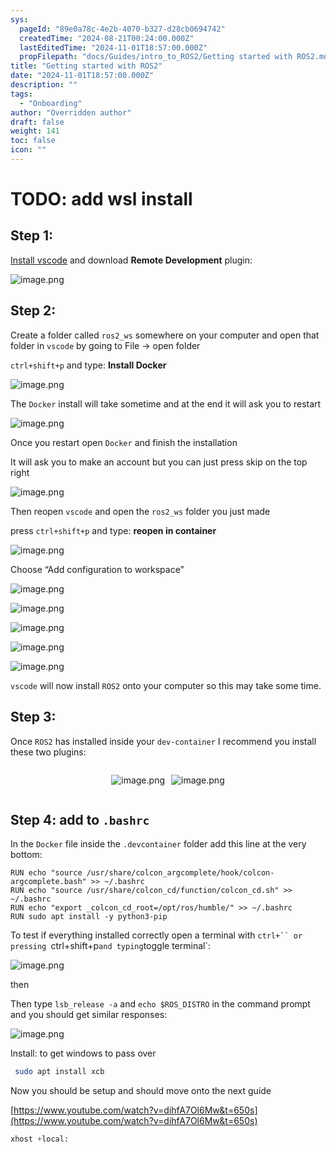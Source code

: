 ```yaml
---
sys:
  pageId: "89e0a78c-4e2b-4070-b327-d28cb0694742"
  createdTime: "2024-08-21T00:24:00.000Z"
  lastEditedTime: "2024-11-01T18:57:00.000Z"
  propFilepath: "docs/Guides/intro_to_ROS2/Getting started with ROS2.md"
title: "Getting started with ROS2"
date: "2024-11-01T18:57:00.000Z"
description: ""
tags:
  - "Onboarding"
author: "Overridden author"
draft: false
weight: 141
toc: false
icon: ""
---
```


# TODO: add wsl install

## Step 1:

[Install vscode](https://code.visualstudio.com/download) and download **Remote Development** plugin:

![image.png](https://prod-files-secure.s3.us-west-2.amazonaws.com/d518164a-d88e-44d1-a4ee-3adb3bd8bce0/efb52993-1881-4a40-b95e-6f020334f022/image.png?X-Amz-Algorithm=AWS4-HMAC-SHA256&X-Amz-Content-Sha256=UNSIGNED-PAYLOAD&X-Amz-Credential=ASIAZI2LB466Q3YC7VP3%2F20250303%2Fus-west-2%2Fs3%2Faws4_request&X-Amz-Date=20250303T110115Z&X-Amz-Expires=3600&X-Amz-Security-Token=IQoJb3JpZ2luX2VjEJr%2F%2F%2F%2F%2F%2F%2F%2F%2F%2FwEaCXVzLXdlc3QtMiJHMEUCIDAEzXYR4EIzLYxtlsPqJaJ9Xj9SuZqwCcPTsyWhR0dQAiEAxiKAdrYujodhf1DNShVxnINxtT0ST%2BhAsd6v%2BePfNl8qiAQI0%2F%2F%2F%2F%2F%2F%2F%2F%2F%2F%2FARAAGgw2Mzc0MjMxODM4MDUiDFBhlakm6M93R9PydyrcAz%2BUfXcSBCWSDfaQQNMmzPq0ghz3ZP%2BJspk0jhnQGpEyfdXONr%2BYrQ3NBKkQ1e1U6bfsoE70KheJu5MUFn2Nqm09CxxRj%2FVHF43t1qb19oIber%2FkKCwK3yUeaGIjRyLbzC7qZa%2F72zhKbx2jnTwUN3WEDMh9mHR9IBcRkDG0AiTsDWoP3K1osTxaO841d0PgrwDzbYX38SZUjmOUDGjNHNbptHO7lE7X%2FsaqPylZuj7BCQtDFyF5Xqgl0687TCOiFjaDHGQKmR%2BsOjJqppSMoPg%2B0pUA1HEfAcT07kZwrjydFhMlVst9KTYFeuFQ4EOLerVw5jKCLBdvptzH9SH7WhucT9pq%2FJFVpOeGGpTFRXze54csq%2BlVAybjvYuc9pLYx%2FQDVyTmUvsf0LhbJgO4HLAlxR9GmJ0eVNXGFOKaQRz316x5Q1PvBAasonSIkAkvR0SUdmHBToZbE6haNiWp1YHvrYq20U8171TvURgvg4sBQqcXzxfY%2BKImwtCYTJoI1fgBOYUAC87pMtKonviXWbZ%2FUgkChnVUk%2FhZp2DPuLo5aJ6GonAmuVVcTJmlmHlgDVA2OHIpt0NUqSoqRZmraUyFWNTshmd7uQpavbROFAm2ZtxNrxPcdYMVSYYcMLH9lb4GOqUB2H6fUeeApG84cR8A0UkbReE6wWpWwHZl6lOg79yge0euihjFc9edrKNtEUmLEUsG6Ix9HGzubypcylngeuoLZAo4vnAQb32r%2Bv1hy%2BfH6nHq8EywoB1fAlv4zB%2BiwDL3nPEnvGBi8s0C66MQFZ87MMfCkP%2FvQBLMRkb9e%2BnYHdKVvm7YACoaHfmAZVJ0Z9W612nIIGtcfNISYmhirnXIfGRcLRi%2F&X-Amz-Signature=c9cceaa718e645dd3c1a132ec17b43f64a7862de8f4b2c5608e11fd4b383f270&X-Amz-SignedHeaders=host&x-id=GetObject)

## Step 2:

Create a folder called `ros2_ws` somewhere on your computer and open that folder in `vscode` by going to File → open folder 

`ctrl+shift+p` and type: **Install Docker**

![image.png](https://prod-files-secure.s3.us-west-2.amazonaws.com/d518164a-d88e-44d1-a4ee-3adb3bd8bce0/2269dc0e-1cd5-47ff-bceb-c04ad9b2eab0/image.png?X-Amz-Algorithm=AWS4-HMAC-SHA256&X-Amz-Content-Sha256=UNSIGNED-PAYLOAD&X-Amz-Credential=ASIAZI2LB466Q3YC7VP3%2F20250303%2Fus-west-2%2Fs3%2Faws4_request&X-Amz-Date=20250303T110115Z&X-Amz-Expires=3600&X-Amz-Security-Token=IQoJb3JpZ2luX2VjEJr%2F%2F%2F%2F%2F%2F%2F%2F%2F%2FwEaCXVzLXdlc3QtMiJHMEUCIDAEzXYR4EIzLYxtlsPqJaJ9Xj9SuZqwCcPTsyWhR0dQAiEAxiKAdrYujodhf1DNShVxnINxtT0ST%2BhAsd6v%2BePfNl8qiAQI0%2F%2F%2F%2F%2F%2F%2F%2F%2F%2F%2FARAAGgw2Mzc0MjMxODM4MDUiDFBhlakm6M93R9PydyrcAz%2BUfXcSBCWSDfaQQNMmzPq0ghz3ZP%2BJspk0jhnQGpEyfdXONr%2BYrQ3NBKkQ1e1U6bfsoE70KheJu5MUFn2Nqm09CxxRj%2FVHF43t1qb19oIber%2FkKCwK3yUeaGIjRyLbzC7qZa%2F72zhKbx2jnTwUN3WEDMh9mHR9IBcRkDG0AiTsDWoP3K1osTxaO841d0PgrwDzbYX38SZUjmOUDGjNHNbptHO7lE7X%2FsaqPylZuj7BCQtDFyF5Xqgl0687TCOiFjaDHGQKmR%2BsOjJqppSMoPg%2B0pUA1HEfAcT07kZwrjydFhMlVst9KTYFeuFQ4EOLerVw5jKCLBdvptzH9SH7WhucT9pq%2FJFVpOeGGpTFRXze54csq%2BlVAybjvYuc9pLYx%2FQDVyTmUvsf0LhbJgO4HLAlxR9GmJ0eVNXGFOKaQRz316x5Q1PvBAasonSIkAkvR0SUdmHBToZbE6haNiWp1YHvrYq20U8171TvURgvg4sBQqcXzxfY%2BKImwtCYTJoI1fgBOYUAC87pMtKonviXWbZ%2FUgkChnVUk%2FhZp2DPuLo5aJ6GonAmuVVcTJmlmHlgDVA2OHIpt0NUqSoqRZmraUyFWNTshmd7uQpavbROFAm2ZtxNrxPcdYMVSYYcMLH9lb4GOqUB2H6fUeeApG84cR8A0UkbReE6wWpWwHZl6lOg79yge0euihjFc9edrKNtEUmLEUsG6Ix9HGzubypcylngeuoLZAo4vnAQb32r%2Bv1hy%2BfH6nHq8EywoB1fAlv4zB%2BiwDL3nPEnvGBi8s0C66MQFZ87MMfCkP%2FvQBLMRkb9e%2BnYHdKVvm7YACoaHfmAZVJ0Z9W612nIIGtcfNISYmhirnXIfGRcLRi%2F&X-Amz-Signature=a240b092e68a64d291d7dcabcff82a3d3fe0fe4b528b4026a1e60f7e7c0bee6e&X-Amz-SignedHeaders=host&x-id=GetObject)

The `Docker` install will take sometime and at the end it will ask you to restart

![image.png](https://prod-files-secure.s3.us-west-2.amazonaws.com/d518164a-d88e-44d1-a4ee-3adb3bd8bce0/ed233f78-be33-4b1f-b89c-9c346c0e961e/image.png?X-Amz-Algorithm=AWS4-HMAC-SHA256&X-Amz-Content-Sha256=UNSIGNED-PAYLOAD&X-Amz-Credential=ASIAZI2LB466Q3YC7VP3%2F20250303%2Fus-west-2%2Fs3%2Faws4_request&X-Amz-Date=20250303T110115Z&X-Amz-Expires=3600&X-Amz-Security-Token=IQoJb3JpZ2luX2VjEJr%2F%2F%2F%2F%2F%2F%2F%2F%2F%2FwEaCXVzLXdlc3QtMiJHMEUCIDAEzXYR4EIzLYxtlsPqJaJ9Xj9SuZqwCcPTsyWhR0dQAiEAxiKAdrYujodhf1DNShVxnINxtT0ST%2BhAsd6v%2BePfNl8qiAQI0%2F%2F%2F%2F%2F%2F%2F%2F%2F%2F%2FARAAGgw2Mzc0MjMxODM4MDUiDFBhlakm6M93R9PydyrcAz%2BUfXcSBCWSDfaQQNMmzPq0ghz3ZP%2BJspk0jhnQGpEyfdXONr%2BYrQ3NBKkQ1e1U6bfsoE70KheJu5MUFn2Nqm09CxxRj%2FVHF43t1qb19oIber%2FkKCwK3yUeaGIjRyLbzC7qZa%2F72zhKbx2jnTwUN3WEDMh9mHR9IBcRkDG0AiTsDWoP3K1osTxaO841d0PgrwDzbYX38SZUjmOUDGjNHNbptHO7lE7X%2FsaqPylZuj7BCQtDFyF5Xqgl0687TCOiFjaDHGQKmR%2BsOjJqppSMoPg%2B0pUA1HEfAcT07kZwrjydFhMlVst9KTYFeuFQ4EOLerVw5jKCLBdvptzH9SH7WhucT9pq%2FJFVpOeGGpTFRXze54csq%2BlVAybjvYuc9pLYx%2FQDVyTmUvsf0LhbJgO4HLAlxR9GmJ0eVNXGFOKaQRz316x5Q1PvBAasonSIkAkvR0SUdmHBToZbE6haNiWp1YHvrYq20U8171TvURgvg4sBQqcXzxfY%2BKImwtCYTJoI1fgBOYUAC87pMtKonviXWbZ%2FUgkChnVUk%2FhZp2DPuLo5aJ6GonAmuVVcTJmlmHlgDVA2OHIpt0NUqSoqRZmraUyFWNTshmd7uQpavbROFAm2ZtxNrxPcdYMVSYYcMLH9lb4GOqUB2H6fUeeApG84cR8A0UkbReE6wWpWwHZl6lOg79yge0euihjFc9edrKNtEUmLEUsG6Ix9HGzubypcylngeuoLZAo4vnAQb32r%2Bv1hy%2BfH6nHq8EywoB1fAlv4zB%2BiwDL3nPEnvGBi8s0C66MQFZ87MMfCkP%2FvQBLMRkb9e%2BnYHdKVvm7YACoaHfmAZVJ0Z9W612nIIGtcfNISYmhirnXIfGRcLRi%2F&X-Amz-Signature=5f34e514242fb146dedb18c27eef986709e309bad35839887f7a4704c4f4909a&X-Amz-SignedHeaders=host&x-id=GetObject)

Once you restart open `Docker` and finish the installation

It will ask you to make an account but you can just press skip on the top right

![image.png](https://prod-files-secure.s3.us-west-2.amazonaws.com/d518164a-d88e-44d1-a4ee-3adb3bd8bce0/21010ad9-1659-4fd9-9f59-9932a09b2a3d/image.png?X-Amz-Algorithm=AWS4-HMAC-SHA256&X-Amz-Content-Sha256=UNSIGNED-PAYLOAD&X-Amz-Credential=ASIAZI2LB466Q3YC7VP3%2F20250303%2Fus-west-2%2Fs3%2Faws4_request&X-Amz-Date=20250303T110115Z&X-Amz-Expires=3600&X-Amz-Security-Token=IQoJb3JpZ2luX2VjEJr%2F%2F%2F%2F%2F%2F%2F%2F%2F%2FwEaCXVzLXdlc3QtMiJHMEUCIDAEzXYR4EIzLYxtlsPqJaJ9Xj9SuZqwCcPTsyWhR0dQAiEAxiKAdrYujodhf1DNShVxnINxtT0ST%2BhAsd6v%2BePfNl8qiAQI0%2F%2F%2F%2F%2F%2F%2F%2F%2F%2F%2FARAAGgw2Mzc0MjMxODM4MDUiDFBhlakm6M93R9PydyrcAz%2BUfXcSBCWSDfaQQNMmzPq0ghz3ZP%2BJspk0jhnQGpEyfdXONr%2BYrQ3NBKkQ1e1U6bfsoE70KheJu5MUFn2Nqm09CxxRj%2FVHF43t1qb19oIber%2FkKCwK3yUeaGIjRyLbzC7qZa%2F72zhKbx2jnTwUN3WEDMh9mHR9IBcRkDG0AiTsDWoP3K1osTxaO841d0PgrwDzbYX38SZUjmOUDGjNHNbptHO7lE7X%2FsaqPylZuj7BCQtDFyF5Xqgl0687TCOiFjaDHGQKmR%2BsOjJqppSMoPg%2B0pUA1HEfAcT07kZwrjydFhMlVst9KTYFeuFQ4EOLerVw5jKCLBdvptzH9SH7WhucT9pq%2FJFVpOeGGpTFRXze54csq%2BlVAybjvYuc9pLYx%2FQDVyTmUvsf0LhbJgO4HLAlxR9GmJ0eVNXGFOKaQRz316x5Q1PvBAasonSIkAkvR0SUdmHBToZbE6haNiWp1YHvrYq20U8171TvURgvg4sBQqcXzxfY%2BKImwtCYTJoI1fgBOYUAC87pMtKonviXWbZ%2FUgkChnVUk%2FhZp2DPuLo5aJ6GonAmuVVcTJmlmHlgDVA2OHIpt0NUqSoqRZmraUyFWNTshmd7uQpavbROFAm2ZtxNrxPcdYMVSYYcMLH9lb4GOqUB2H6fUeeApG84cR8A0UkbReE6wWpWwHZl6lOg79yge0euihjFc9edrKNtEUmLEUsG6Ix9HGzubypcylngeuoLZAo4vnAQb32r%2Bv1hy%2BfH6nHq8EywoB1fAlv4zB%2BiwDL3nPEnvGBi8s0C66MQFZ87MMfCkP%2FvQBLMRkb9e%2BnYHdKVvm7YACoaHfmAZVJ0Z9W612nIIGtcfNISYmhirnXIfGRcLRi%2F&X-Amz-Signature=864ea298df7deebe27f71e4926d48cb667105d6a68d15fb3949046b6ea5d9c68&X-Amz-SignedHeaders=host&x-id=GetObject)

Then reopen `vscode` and open the `ros2_ws` folder you just made

press `ctrl+shift+p` and type: **reopen in container**

![image.png](https://prod-files-secure.s3.us-west-2.amazonaws.com/d518164a-d88e-44d1-a4ee-3adb3bd8bce0/4e93b8c2-41ad-488c-8095-c74205196118/image.png?X-Amz-Algorithm=AWS4-HMAC-SHA256&X-Amz-Content-Sha256=UNSIGNED-PAYLOAD&X-Amz-Credential=ASIAZI2LB466Q3YC7VP3%2F20250303%2Fus-west-2%2Fs3%2Faws4_request&X-Amz-Date=20250303T110115Z&X-Amz-Expires=3600&X-Amz-Security-Token=IQoJb3JpZ2luX2VjEJr%2F%2F%2F%2F%2F%2F%2F%2F%2F%2FwEaCXVzLXdlc3QtMiJHMEUCIDAEzXYR4EIzLYxtlsPqJaJ9Xj9SuZqwCcPTsyWhR0dQAiEAxiKAdrYujodhf1DNShVxnINxtT0ST%2BhAsd6v%2BePfNl8qiAQI0%2F%2F%2F%2F%2F%2F%2F%2F%2F%2F%2FARAAGgw2Mzc0MjMxODM4MDUiDFBhlakm6M93R9PydyrcAz%2BUfXcSBCWSDfaQQNMmzPq0ghz3ZP%2BJspk0jhnQGpEyfdXONr%2BYrQ3NBKkQ1e1U6bfsoE70KheJu5MUFn2Nqm09CxxRj%2FVHF43t1qb19oIber%2FkKCwK3yUeaGIjRyLbzC7qZa%2F72zhKbx2jnTwUN3WEDMh9mHR9IBcRkDG0AiTsDWoP3K1osTxaO841d0PgrwDzbYX38SZUjmOUDGjNHNbptHO7lE7X%2FsaqPylZuj7BCQtDFyF5Xqgl0687TCOiFjaDHGQKmR%2BsOjJqppSMoPg%2B0pUA1HEfAcT07kZwrjydFhMlVst9KTYFeuFQ4EOLerVw5jKCLBdvptzH9SH7WhucT9pq%2FJFVpOeGGpTFRXze54csq%2BlVAybjvYuc9pLYx%2FQDVyTmUvsf0LhbJgO4HLAlxR9GmJ0eVNXGFOKaQRz316x5Q1PvBAasonSIkAkvR0SUdmHBToZbE6haNiWp1YHvrYq20U8171TvURgvg4sBQqcXzxfY%2BKImwtCYTJoI1fgBOYUAC87pMtKonviXWbZ%2FUgkChnVUk%2FhZp2DPuLo5aJ6GonAmuVVcTJmlmHlgDVA2OHIpt0NUqSoqRZmraUyFWNTshmd7uQpavbROFAm2ZtxNrxPcdYMVSYYcMLH9lb4GOqUB2H6fUeeApG84cR8A0UkbReE6wWpWwHZl6lOg79yge0euihjFc9edrKNtEUmLEUsG6Ix9HGzubypcylngeuoLZAo4vnAQb32r%2Bv1hy%2BfH6nHq8EywoB1fAlv4zB%2BiwDL3nPEnvGBi8s0C66MQFZ87MMfCkP%2FvQBLMRkb9e%2BnYHdKVvm7YACoaHfmAZVJ0Z9W612nIIGtcfNISYmhirnXIfGRcLRi%2F&X-Amz-Signature=bdf734d7f6172e3dd8e21628e35f0dc341e3fc886642fe73bc6c7010b731b0b0&X-Amz-SignedHeaders=host&x-id=GetObject)

Choose “Add configuration to workspace”

![image.png](https://prod-files-secure.s3.us-west-2.amazonaws.com/d518164a-d88e-44d1-a4ee-3adb3bd8bce0/9560b282-5060-4989-ba37-97e7b2c22476/image.png?X-Amz-Algorithm=AWS4-HMAC-SHA256&X-Amz-Content-Sha256=UNSIGNED-PAYLOAD&X-Amz-Credential=ASIAZI2LB466Q3YC7VP3%2F20250303%2Fus-west-2%2Fs3%2Faws4_request&X-Amz-Date=20250303T110115Z&X-Amz-Expires=3600&X-Amz-Security-Token=IQoJb3JpZ2luX2VjEJr%2F%2F%2F%2F%2F%2F%2F%2F%2F%2FwEaCXVzLXdlc3QtMiJHMEUCIDAEzXYR4EIzLYxtlsPqJaJ9Xj9SuZqwCcPTsyWhR0dQAiEAxiKAdrYujodhf1DNShVxnINxtT0ST%2BhAsd6v%2BePfNl8qiAQI0%2F%2F%2F%2F%2F%2F%2F%2F%2F%2F%2FARAAGgw2Mzc0MjMxODM4MDUiDFBhlakm6M93R9PydyrcAz%2BUfXcSBCWSDfaQQNMmzPq0ghz3ZP%2BJspk0jhnQGpEyfdXONr%2BYrQ3NBKkQ1e1U6bfsoE70KheJu5MUFn2Nqm09CxxRj%2FVHF43t1qb19oIber%2FkKCwK3yUeaGIjRyLbzC7qZa%2F72zhKbx2jnTwUN3WEDMh9mHR9IBcRkDG0AiTsDWoP3K1osTxaO841d0PgrwDzbYX38SZUjmOUDGjNHNbptHO7lE7X%2FsaqPylZuj7BCQtDFyF5Xqgl0687TCOiFjaDHGQKmR%2BsOjJqppSMoPg%2B0pUA1HEfAcT07kZwrjydFhMlVst9KTYFeuFQ4EOLerVw5jKCLBdvptzH9SH7WhucT9pq%2FJFVpOeGGpTFRXze54csq%2BlVAybjvYuc9pLYx%2FQDVyTmUvsf0LhbJgO4HLAlxR9GmJ0eVNXGFOKaQRz316x5Q1PvBAasonSIkAkvR0SUdmHBToZbE6haNiWp1YHvrYq20U8171TvURgvg4sBQqcXzxfY%2BKImwtCYTJoI1fgBOYUAC87pMtKonviXWbZ%2FUgkChnVUk%2FhZp2DPuLo5aJ6GonAmuVVcTJmlmHlgDVA2OHIpt0NUqSoqRZmraUyFWNTshmd7uQpavbROFAm2ZtxNrxPcdYMVSYYcMLH9lb4GOqUB2H6fUeeApG84cR8A0UkbReE6wWpWwHZl6lOg79yge0euihjFc9edrKNtEUmLEUsG6Ix9HGzubypcylngeuoLZAo4vnAQb32r%2Bv1hy%2BfH6nHq8EywoB1fAlv4zB%2BiwDL3nPEnvGBi8s0C66MQFZ87MMfCkP%2FvQBLMRkb9e%2BnYHdKVvm7YACoaHfmAZVJ0Z9W612nIIGtcfNISYmhirnXIfGRcLRi%2F&X-Amz-Signature=566c0587c15840274fc13257be2eea04800ef1bf835809d4bae64e43678d8d5f&X-Amz-SignedHeaders=host&x-id=GetObject)

![image.png](https://prod-files-secure.s3.us-west-2.amazonaws.com/d518164a-d88e-44d1-a4ee-3adb3bd8bce0/2ee63f81-886b-48e8-a553-dc6e5eac99e4/image.png?X-Amz-Algorithm=AWS4-HMAC-SHA256&X-Amz-Content-Sha256=UNSIGNED-PAYLOAD&X-Amz-Credential=ASIAZI2LB466Q3YC7VP3%2F20250303%2Fus-west-2%2Fs3%2Faws4_request&X-Amz-Date=20250303T110115Z&X-Amz-Expires=3600&X-Amz-Security-Token=IQoJb3JpZ2luX2VjEJr%2F%2F%2F%2F%2F%2F%2F%2F%2F%2FwEaCXVzLXdlc3QtMiJHMEUCIDAEzXYR4EIzLYxtlsPqJaJ9Xj9SuZqwCcPTsyWhR0dQAiEAxiKAdrYujodhf1DNShVxnINxtT0ST%2BhAsd6v%2BePfNl8qiAQI0%2F%2F%2F%2F%2F%2F%2F%2F%2F%2F%2FARAAGgw2Mzc0MjMxODM4MDUiDFBhlakm6M93R9PydyrcAz%2BUfXcSBCWSDfaQQNMmzPq0ghz3ZP%2BJspk0jhnQGpEyfdXONr%2BYrQ3NBKkQ1e1U6bfsoE70KheJu5MUFn2Nqm09CxxRj%2FVHF43t1qb19oIber%2FkKCwK3yUeaGIjRyLbzC7qZa%2F72zhKbx2jnTwUN3WEDMh9mHR9IBcRkDG0AiTsDWoP3K1osTxaO841d0PgrwDzbYX38SZUjmOUDGjNHNbptHO7lE7X%2FsaqPylZuj7BCQtDFyF5Xqgl0687TCOiFjaDHGQKmR%2BsOjJqppSMoPg%2B0pUA1HEfAcT07kZwrjydFhMlVst9KTYFeuFQ4EOLerVw5jKCLBdvptzH9SH7WhucT9pq%2FJFVpOeGGpTFRXze54csq%2BlVAybjvYuc9pLYx%2FQDVyTmUvsf0LhbJgO4HLAlxR9GmJ0eVNXGFOKaQRz316x5Q1PvBAasonSIkAkvR0SUdmHBToZbE6haNiWp1YHvrYq20U8171TvURgvg4sBQqcXzxfY%2BKImwtCYTJoI1fgBOYUAC87pMtKonviXWbZ%2FUgkChnVUk%2FhZp2DPuLo5aJ6GonAmuVVcTJmlmHlgDVA2OHIpt0NUqSoqRZmraUyFWNTshmd7uQpavbROFAm2ZtxNrxPcdYMVSYYcMLH9lb4GOqUB2H6fUeeApG84cR8A0UkbReE6wWpWwHZl6lOg79yge0euihjFc9edrKNtEUmLEUsG6Ix9HGzubypcylngeuoLZAo4vnAQb32r%2Bv1hy%2BfH6nHq8EywoB1fAlv4zB%2BiwDL3nPEnvGBi8s0C66MQFZ87MMfCkP%2FvQBLMRkb9e%2BnYHdKVvm7YACoaHfmAZVJ0Z9W612nIIGtcfNISYmhirnXIfGRcLRi%2F&X-Amz-Signature=b4e9421f4df8593090f1c29aeef5f885130dd6bf558c846c48042c046fca11f4&X-Amz-SignedHeaders=host&x-id=GetObject)

![image.png](https://prod-files-secure.s3.us-west-2.amazonaws.com/d518164a-d88e-44d1-a4ee-3adb3bd8bce0/ae1580b2-b048-407e-aed9-b584224a7a04/image.png?X-Amz-Algorithm=AWS4-HMAC-SHA256&X-Amz-Content-Sha256=UNSIGNED-PAYLOAD&X-Amz-Credential=ASIAZI2LB466Q3YC7VP3%2F20250303%2Fus-west-2%2Fs3%2Faws4_request&X-Amz-Date=20250303T110115Z&X-Amz-Expires=3600&X-Amz-Security-Token=IQoJb3JpZ2luX2VjEJr%2F%2F%2F%2F%2F%2F%2F%2F%2F%2FwEaCXVzLXdlc3QtMiJHMEUCIDAEzXYR4EIzLYxtlsPqJaJ9Xj9SuZqwCcPTsyWhR0dQAiEAxiKAdrYujodhf1DNShVxnINxtT0ST%2BhAsd6v%2BePfNl8qiAQI0%2F%2F%2F%2F%2F%2F%2F%2F%2F%2F%2FARAAGgw2Mzc0MjMxODM4MDUiDFBhlakm6M93R9PydyrcAz%2BUfXcSBCWSDfaQQNMmzPq0ghz3ZP%2BJspk0jhnQGpEyfdXONr%2BYrQ3NBKkQ1e1U6bfsoE70KheJu5MUFn2Nqm09CxxRj%2FVHF43t1qb19oIber%2FkKCwK3yUeaGIjRyLbzC7qZa%2F72zhKbx2jnTwUN3WEDMh9mHR9IBcRkDG0AiTsDWoP3K1osTxaO841d0PgrwDzbYX38SZUjmOUDGjNHNbptHO7lE7X%2FsaqPylZuj7BCQtDFyF5Xqgl0687TCOiFjaDHGQKmR%2BsOjJqppSMoPg%2B0pUA1HEfAcT07kZwrjydFhMlVst9KTYFeuFQ4EOLerVw5jKCLBdvptzH9SH7WhucT9pq%2FJFVpOeGGpTFRXze54csq%2BlVAybjvYuc9pLYx%2FQDVyTmUvsf0LhbJgO4HLAlxR9GmJ0eVNXGFOKaQRz316x5Q1PvBAasonSIkAkvR0SUdmHBToZbE6haNiWp1YHvrYq20U8171TvURgvg4sBQqcXzxfY%2BKImwtCYTJoI1fgBOYUAC87pMtKonviXWbZ%2FUgkChnVUk%2FhZp2DPuLo5aJ6GonAmuVVcTJmlmHlgDVA2OHIpt0NUqSoqRZmraUyFWNTshmd7uQpavbROFAm2ZtxNrxPcdYMVSYYcMLH9lb4GOqUB2H6fUeeApG84cR8A0UkbReE6wWpWwHZl6lOg79yge0euihjFc9edrKNtEUmLEUsG6Ix9HGzubypcylngeuoLZAo4vnAQb32r%2Bv1hy%2BfH6nHq8EywoB1fAlv4zB%2BiwDL3nPEnvGBi8s0C66MQFZ87MMfCkP%2FvQBLMRkb9e%2BnYHdKVvm7YACoaHfmAZVJ0Z9W612nIIGtcfNISYmhirnXIfGRcLRi%2F&X-Amz-Signature=55af02dd96ddd57a89c20caddc38c4f52a2d98e47a248ebf07994ba37cf2bbab&X-Amz-SignedHeaders=host&x-id=GetObject)

![image.png](https://prod-files-secure.s3.us-west-2.amazonaws.com/d518164a-d88e-44d1-a4ee-3adb3bd8bce0/53255b28-f75e-430f-b9e3-c0ac8577e42b/image.png?X-Amz-Algorithm=AWS4-HMAC-SHA256&X-Amz-Content-Sha256=UNSIGNED-PAYLOAD&X-Amz-Credential=ASIAZI2LB466Q3YC7VP3%2F20250303%2Fus-west-2%2Fs3%2Faws4_request&X-Amz-Date=20250303T110115Z&X-Amz-Expires=3600&X-Amz-Security-Token=IQoJb3JpZ2luX2VjEJr%2F%2F%2F%2F%2F%2F%2F%2F%2F%2FwEaCXVzLXdlc3QtMiJHMEUCIDAEzXYR4EIzLYxtlsPqJaJ9Xj9SuZqwCcPTsyWhR0dQAiEAxiKAdrYujodhf1DNShVxnINxtT0ST%2BhAsd6v%2BePfNl8qiAQI0%2F%2F%2F%2F%2F%2F%2F%2F%2F%2F%2FARAAGgw2Mzc0MjMxODM4MDUiDFBhlakm6M93R9PydyrcAz%2BUfXcSBCWSDfaQQNMmzPq0ghz3ZP%2BJspk0jhnQGpEyfdXONr%2BYrQ3NBKkQ1e1U6bfsoE70KheJu5MUFn2Nqm09CxxRj%2FVHF43t1qb19oIber%2FkKCwK3yUeaGIjRyLbzC7qZa%2F72zhKbx2jnTwUN3WEDMh9mHR9IBcRkDG0AiTsDWoP3K1osTxaO841d0PgrwDzbYX38SZUjmOUDGjNHNbptHO7lE7X%2FsaqPylZuj7BCQtDFyF5Xqgl0687TCOiFjaDHGQKmR%2BsOjJqppSMoPg%2B0pUA1HEfAcT07kZwrjydFhMlVst9KTYFeuFQ4EOLerVw5jKCLBdvptzH9SH7WhucT9pq%2FJFVpOeGGpTFRXze54csq%2BlVAybjvYuc9pLYx%2FQDVyTmUvsf0LhbJgO4HLAlxR9GmJ0eVNXGFOKaQRz316x5Q1PvBAasonSIkAkvR0SUdmHBToZbE6haNiWp1YHvrYq20U8171TvURgvg4sBQqcXzxfY%2BKImwtCYTJoI1fgBOYUAC87pMtKonviXWbZ%2FUgkChnVUk%2FhZp2DPuLo5aJ6GonAmuVVcTJmlmHlgDVA2OHIpt0NUqSoqRZmraUyFWNTshmd7uQpavbROFAm2ZtxNrxPcdYMVSYYcMLH9lb4GOqUB2H6fUeeApG84cR8A0UkbReE6wWpWwHZl6lOg79yge0euihjFc9edrKNtEUmLEUsG6Ix9HGzubypcylngeuoLZAo4vnAQb32r%2Bv1hy%2BfH6nHq8EywoB1fAlv4zB%2BiwDL3nPEnvGBi8s0C66MQFZ87MMfCkP%2FvQBLMRkb9e%2BnYHdKVvm7YACoaHfmAZVJ0Z9W612nIIGtcfNISYmhirnXIfGRcLRi%2F&X-Amz-Signature=ebae32bfd811ba004ea5594bc8346b61c6bd825412de9e14dae946e79bb70a49&X-Amz-SignedHeaders=host&x-id=GetObject)

![image.png](https://prod-files-secure.s3.us-west-2.amazonaws.com/d518164a-d88e-44d1-a4ee-3adb3bd8bce0/7c562767-5af9-4ffb-97d1-327bcdf4ee00/image.png?X-Amz-Algorithm=AWS4-HMAC-SHA256&X-Amz-Content-Sha256=UNSIGNED-PAYLOAD&X-Amz-Credential=ASIAZI2LB466Q3YC7VP3%2F20250303%2Fus-west-2%2Fs3%2Faws4_request&X-Amz-Date=20250303T110115Z&X-Amz-Expires=3600&X-Amz-Security-Token=IQoJb3JpZ2luX2VjEJr%2F%2F%2F%2F%2F%2F%2F%2F%2F%2FwEaCXVzLXdlc3QtMiJHMEUCIDAEzXYR4EIzLYxtlsPqJaJ9Xj9SuZqwCcPTsyWhR0dQAiEAxiKAdrYujodhf1DNShVxnINxtT0ST%2BhAsd6v%2BePfNl8qiAQI0%2F%2F%2F%2F%2F%2F%2F%2F%2F%2F%2FARAAGgw2Mzc0MjMxODM4MDUiDFBhlakm6M93R9PydyrcAz%2BUfXcSBCWSDfaQQNMmzPq0ghz3ZP%2BJspk0jhnQGpEyfdXONr%2BYrQ3NBKkQ1e1U6bfsoE70KheJu5MUFn2Nqm09CxxRj%2FVHF43t1qb19oIber%2FkKCwK3yUeaGIjRyLbzC7qZa%2F72zhKbx2jnTwUN3WEDMh9mHR9IBcRkDG0AiTsDWoP3K1osTxaO841d0PgrwDzbYX38SZUjmOUDGjNHNbptHO7lE7X%2FsaqPylZuj7BCQtDFyF5Xqgl0687TCOiFjaDHGQKmR%2BsOjJqppSMoPg%2B0pUA1HEfAcT07kZwrjydFhMlVst9KTYFeuFQ4EOLerVw5jKCLBdvptzH9SH7WhucT9pq%2FJFVpOeGGpTFRXze54csq%2BlVAybjvYuc9pLYx%2FQDVyTmUvsf0LhbJgO4HLAlxR9GmJ0eVNXGFOKaQRz316x5Q1PvBAasonSIkAkvR0SUdmHBToZbE6haNiWp1YHvrYq20U8171TvURgvg4sBQqcXzxfY%2BKImwtCYTJoI1fgBOYUAC87pMtKonviXWbZ%2FUgkChnVUk%2FhZp2DPuLo5aJ6GonAmuVVcTJmlmHlgDVA2OHIpt0NUqSoqRZmraUyFWNTshmd7uQpavbROFAm2ZtxNrxPcdYMVSYYcMLH9lb4GOqUB2H6fUeeApG84cR8A0UkbReE6wWpWwHZl6lOg79yge0euihjFc9edrKNtEUmLEUsG6Ix9HGzubypcylngeuoLZAo4vnAQb32r%2Bv1hy%2BfH6nHq8EywoB1fAlv4zB%2BiwDL3nPEnvGBi8s0C66MQFZ87MMfCkP%2FvQBLMRkb9e%2BnYHdKVvm7YACoaHfmAZVJ0Z9W612nIIGtcfNISYmhirnXIfGRcLRi%2F&X-Amz-Signature=7cbb162a0d6fff13f005a0d0c7a844204c464a79e6cdcffd0533a6305cdf9c04&X-Amz-SignedHeaders=host&x-id=GetObject)

`vscode` will now install `ROS2` onto your computer so this may take some time.

## Step 3:

Once `ROS2` has installed inside your `dev-container` I recommend you install these two plugins:

<div style="display: flex;flex-direction: row; column-gap:10px; max-width: 630px;justify-content: center;">
<div>

![image.png](https://prod-files-secure.s3.us-west-2.amazonaws.com/d518164a-d88e-44d1-a4ee-3adb3bd8bce0/3fc3d550-5a54-4ba1-ba6b-faa01cdb7369/image.png?X-Amz-Algorithm=AWS4-HMAC-SHA256&X-Amz-Content-Sha256=UNSIGNED-PAYLOAD&X-Amz-Credential=ASIAZI2LB466UMSVS4HQ%2F20250303%2Fus-west-2%2Fs3%2Faws4_request&X-Amz-Date=20250303T110117Z&X-Amz-Expires=3600&X-Amz-Security-Token=IQoJb3JpZ2luX2VjEJr%2F%2F%2F%2F%2F%2F%2F%2F%2F%2FwEaCXVzLXdlc3QtMiJIMEYCIQCKjCb32RhcbNtt2wdEqti0AG8%2F0ZfFdO8Pt%2FtGFcfFvwIhALay04iLJDKq%2Fw5uzzGtc06WbUEB0J9oTFW59wR9xOG2KogECNP%2F%2F%2F%2F%2F%2F%2F%2F%2F%2FwEQABoMNjM3NDIzMTgzODA1IgyU%2FsLgVeoC5kWOnesq3AMMS53asvv2PnB5v9KoL1UAj0bJxN8VXyu1XvydNdWN1b1ilwryEd9iVE5LI9Bxn2uz1ObdTq36zMoPOCf2NLyzEFLRR1priXHHoIAlk9Fn3pAf0S%2B5Agj8x0pGVX%2BMvoGFfjfZSKKdORGH8r2f9CqGjYVhhT7gND0V0bINk7QhJ%2BqcPWJKI4vCoMn21IHNM5oI0TgGBDkhQvdVSiFvQjUbOUxp8jdpZ59I%2BuXt8aatoQqDlqrrPnpPIguVbsBxyX4zJqZD6Lh%2Fo%2F71t5nHTz3PjyOTKkdZWaGQdrcNDF%2F07b586phxrMCTxxHaBzuTiYP5vV6TqZbYeaPRKZXJU6ppNZPqc9dZqZpbTFSndUelW3kJsEGqtCWGq%2FhSquYWMODn1TqBlmRud%2FiaXzC66FEXxXrzvwbj4QXv9db0yeLCzCCJxt0AaI0P3EFh5k0RuJctQA2ArgXnHiw7OH5yamZTHA%2BfPOa4WjOS5cZldHVGY718mn%2BUF35gmDmLCbNOy4Kx3OBivXGkBcJRJHMcs4JXYiDCxpSNPLcIjuHQFSwAE8%2BkhBPBIUiPYuwJCvNuaAO7f3roj5IFb2eyuLOA7Czyj4KvtNPuxJaJwGCn9LN5MvRXwvfHUPjtO4qRwTCC%2FZW%2BBjqkAXbaic6JbmDs2O57rS%2FZBPvKm3PDkyrMTf0bK9IHBUF1mJotT2Sw9yJ3eqLAEMv93YD4%2BtDRkc%2FGgvnY6MwyLOMD9spQ9LWKtEPiiiUx8QsLsPrfMuOQbtYuRyzpzmXVZPPcLZC4GnFhOnauUcYAlQut8fBMjVozlgqVzZuGcGmFJLPnpVdyGgB%2FTVCB%2BHwnR9YwE3h2fM9KMa5RSz1lYpO9ugI%2B&X-Amz-Signature=b4fc1551ff958fe03bea09cb34a0bbfa593b58a7fd7a9dadd96e4e91bcfb977e&X-Amz-SignedHeaders=host&x-id=GetObject)

</div>
<div>

![image.png](https://prod-files-secure.s3.us-west-2.amazonaws.com/d518164a-d88e-44d1-a4ee-3adb3bd8bce0/d994cc66-13c2-4093-a5a3-f84cf4601a82/image.png?X-Amz-Algorithm=AWS4-HMAC-SHA256&X-Amz-Content-Sha256=UNSIGNED-PAYLOAD&X-Amz-Credential=ASIAZI2LB466YECP6NK2%2F20250303%2Fus-west-2%2Fs3%2Faws4_request&X-Amz-Date=20250303T110117Z&X-Amz-Expires=3600&X-Amz-Security-Token=IQoJb3JpZ2luX2VjEJr%2F%2F%2F%2F%2F%2F%2F%2F%2F%2FwEaCXVzLXdlc3QtMiJGMEQCIGe0l6tJ8bwn2ZAQ%2BwjPIvLcejpx%2FlOGeK%2BTLj%2BKPJ%2FEAiA6nzVRvz9tiY9G2H9QTpugmbALDXoFJPAJBPiZP%2BrURCqIBAjT%2F%2F%2F%2F%2F%2F%2F%2F%2F%2F8BEAAaDDYzNzQyMzE4MzgwNSIMiROSwhvWsqvYTDFUKtwDW8sDA4Swr5fJPzZCpaQqKRqt3DjGbtF9aMvhR%2Fwg8uUYDjfyT18RZREBaEaqBeRuTE4o0ZFAS54%2FZ1JGk9rWax8pL8dtwIa%2FTdB9UuKfXYIMSMv7%2FN0kNT%2FsgedGiXM3UnPihfS6M03nogyXXuvNz4j5BaukDLqvj48p72b%2FmaEeH2AwIuXNaTehwpOc4Goo6rkZy7s5OoMNrlQYCGllwgyAm8JUrWMYMHuxMobqpId%2BhaaCmsZxm9GGg2G9%2B9CEH77VwC3Lcz%2F7ORtvwrAccVo%2B%2FApUJ7tSVhc1qbuJJsCCg0NpfFP2HvMnbBa0d1QaxSc6bVooDNUJz40qkUOVBXrT4UwVmekVe1jjIOrgkDvSjczu2zNaedUNKZyYt5ycYsERd7F%2F4MHhSkjm03%2FZm9gka91VjH8Y2vK9KJtQrYYEm%2F1CGnK6uvoqf0bmxC7r5Weug7AUZm82VgKTAGKF7NdM3Yj00ldteN1M3NQnoHgFbnxznWkxCdVz7zXPuIOvqr6IJeVYnrV73ubeIz8L8HHrK%2Ffm%2FCVSbdQNkzJqMZb5PYDsWiNHSFYZA6rpoJt3qZwZqapnnr3G%2FNSpKCygpCvNPr2p%2BWEETC7rHWiiF5gTWe0QIR82cfsiMXkw4f2VvgY6pgGeUBZsTdMR%2BNnpr999e3dm4ZNmtpSLrxp7s2MGFcOzP1sNw%2Bfm4pufI1c8pfaBkv1mYvQKfwcOohvNToNcsev2a1cJbw5VBKEy44FSh%2BLBkKsWAOpEMqEowa4jFa7BbYvQaOc5CNSx1wp7S3%2B3uvaROFGa4TY1gZ7uFwdLffBuirbVFH%2Bz4iECJyPTtjb%2B2Im2DHDCxCHXkoqwohHtfgPBwLlhKMFm&X-Amz-Signature=84745183d49ef7fc7e961468c0e5e5ebab9a5ba2f530a938d00204a158a3ed3f&X-Amz-SignedHeaders=host&x-id=GetObject)

</div>
</div>

## Step 4: add to `.bashrc`

In the `Docker` file inside the `.devcontainer` folder add this line at the very bottom: 

```docker
RUN echo "source /usr/share/colcon_argcomplete/hook/colcon-argcomplete.bash" >> ~/.bashrc
RUN echo "source /usr/share/colcon_cd/function/colcon_cd.sh" >> ~/.bashrc
RUN echo "export _colcon_cd_root=/opt/ros/humble/" >> ~/.bashrc
RUN sudo apt install -y python3-pip 
```

To test if everything installed correctly open a terminal with `ctrl+`` or pressing `ctrl+shift+p` and typing `toggle terminal`:

![image.png](https://prod-files-secure.s3.us-west-2.amazonaws.com/d518164a-d88e-44d1-a4ee-3adb3bd8bce0/6a4943d8-b04e-4c02-9a58-775f3384d1a5/image.png?X-Amz-Algorithm=AWS4-HMAC-SHA256&X-Amz-Content-Sha256=UNSIGNED-PAYLOAD&X-Amz-Credential=ASIAZI2LB466Q3YC7VP3%2F20250303%2Fus-west-2%2Fs3%2Faws4_request&X-Amz-Date=20250303T110115Z&X-Amz-Expires=3600&X-Amz-Security-Token=IQoJb3JpZ2luX2VjEJr%2F%2F%2F%2F%2F%2F%2F%2F%2F%2FwEaCXVzLXdlc3QtMiJHMEUCIDAEzXYR4EIzLYxtlsPqJaJ9Xj9SuZqwCcPTsyWhR0dQAiEAxiKAdrYujodhf1DNShVxnINxtT0ST%2BhAsd6v%2BePfNl8qiAQI0%2F%2F%2F%2F%2F%2F%2F%2F%2F%2F%2FARAAGgw2Mzc0MjMxODM4MDUiDFBhlakm6M93R9PydyrcAz%2BUfXcSBCWSDfaQQNMmzPq0ghz3ZP%2BJspk0jhnQGpEyfdXONr%2BYrQ3NBKkQ1e1U6bfsoE70KheJu5MUFn2Nqm09CxxRj%2FVHF43t1qb19oIber%2FkKCwK3yUeaGIjRyLbzC7qZa%2F72zhKbx2jnTwUN3WEDMh9mHR9IBcRkDG0AiTsDWoP3K1osTxaO841d0PgrwDzbYX38SZUjmOUDGjNHNbptHO7lE7X%2FsaqPylZuj7BCQtDFyF5Xqgl0687TCOiFjaDHGQKmR%2BsOjJqppSMoPg%2B0pUA1HEfAcT07kZwrjydFhMlVst9KTYFeuFQ4EOLerVw5jKCLBdvptzH9SH7WhucT9pq%2FJFVpOeGGpTFRXze54csq%2BlVAybjvYuc9pLYx%2FQDVyTmUvsf0LhbJgO4HLAlxR9GmJ0eVNXGFOKaQRz316x5Q1PvBAasonSIkAkvR0SUdmHBToZbE6haNiWp1YHvrYq20U8171TvURgvg4sBQqcXzxfY%2BKImwtCYTJoI1fgBOYUAC87pMtKonviXWbZ%2FUgkChnVUk%2FhZp2DPuLo5aJ6GonAmuVVcTJmlmHlgDVA2OHIpt0NUqSoqRZmraUyFWNTshmd7uQpavbROFAm2ZtxNrxPcdYMVSYYcMLH9lb4GOqUB2H6fUeeApG84cR8A0UkbReE6wWpWwHZl6lOg79yge0euihjFc9edrKNtEUmLEUsG6Ix9HGzubypcylngeuoLZAo4vnAQb32r%2Bv1hy%2BfH6nHq8EywoB1fAlv4zB%2BiwDL3nPEnvGBi8s0C66MQFZ87MMfCkP%2FvQBLMRkb9e%2BnYHdKVvm7YACoaHfmAZVJ0Z9W612nIIGtcfNISYmhirnXIfGRcLRi%2F&X-Amz-Signature=eb606ec52faf011b0f7c0d03a46648b067a55515ceb9ec087a57b6b46f87b447&X-Amz-SignedHeaders=host&x-id=GetObject)

then 

Then type `lsb_release -a` and `echo $ROS_DISTRO` in the command prompt and you should get similar responses:

![image.png](https://prod-files-secure.s3.us-west-2.amazonaws.com/d518164a-d88e-44d1-a4ee-3adb3bd8bce0/3e635dec-a805-4e85-8b9e-d000e5b71a4e/image.png?X-Amz-Algorithm=AWS4-HMAC-SHA256&X-Amz-Content-Sha256=UNSIGNED-PAYLOAD&X-Amz-Credential=ASIAZI2LB466Q3YC7VP3%2F20250303%2Fus-west-2%2Fs3%2Faws4_request&X-Amz-Date=20250303T110115Z&X-Amz-Expires=3600&X-Amz-Security-Token=IQoJb3JpZ2luX2VjEJr%2F%2F%2F%2F%2F%2F%2F%2F%2F%2FwEaCXVzLXdlc3QtMiJHMEUCIDAEzXYR4EIzLYxtlsPqJaJ9Xj9SuZqwCcPTsyWhR0dQAiEAxiKAdrYujodhf1DNShVxnINxtT0ST%2BhAsd6v%2BePfNl8qiAQI0%2F%2F%2F%2F%2F%2F%2F%2F%2F%2F%2FARAAGgw2Mzc0MjMxODM4MDUiDFBhlakm6M93R9PydyrcAz%2BUfXcSBCWSDfaQQNMmzPq0ghz3ZP%2BJspk0jhnQGpEyfdXONr%2BYrQ3NBKkQ1e1U6bfsoE70KheJu5MUFn2Nqm09CxxRj%2FVHF43t1qb19oIber%2FkKCwK3yUeaGIjRyLbzC7qZa%2F72zhKbx2jnTwUN3WEDMh9mHR9IBcRkDG0AiTsDWoP3K1osTxaO841d0PgrwDzbYX38SZUjmOUDGjNHNbptHO7lE7X%2FsaqPylZuj7BCQtDFyF5Xqgl0687TCOiFjaDHGQKmR%2BsOjJqppSMoPg%2B0pUA1HEfAcT07kZwrjydFhMlVst9KTYFeuFQ4EOLerVw5jKCLBdvptzH9SH7WhucT9pq%2FJFVpOeGGpTFRXze54csq%2BlVAybjvYuc9pLYx%2FQDVyTmUvsf0LhbJgO4HLAlxR9GmJ0eVNXGFOKaQRz316x5Q1PvBAasonSIkAkvR0SUdmHBToZbE6haNiWp1YHvrYq20U8171TvURgvg4sBQqcXzxfY%2BKImwtCYTJoI1fgBOYUAC87pMtKonviXWbZ%2FUgkChnVUk%2FhZp2DPuLo5aJ6GonAmuVVcTJmlmHlgDVA2OHIpt0NUqSoqRZmraUyFWNTshmd7uQpavbROFAm2ZtxNrxPcdYMVSYYcMLH9lb4GOqUB2H6fUeeApG84cR8A0UkbReE6wWpWwHZl6lOg79yge0euihjFc9edrKNtEUmLEUsG6Ix9HGzubypcylngeuoLZAo4vnAQb32r%2Bv1hy%2BfH6nHq8EywoB1fAlv4zB%2BiwDL3nPEnvGBi8s0C66MQFZ87MMfCkP%2FvQBLMRkb9e%2BnYHdKVvm7YACoaHfmAZVJ0Z9W612nIIGtcfNISYmhirnXIfGRcLRi%2F&X-Amz-Signature=7abc99c741e29c7cf3635c76e7ec07abd67d880d9d3a81a5ed8daafcb36220dc&X-Amz-SignedHeaders=host&x-id=GetObject)

Install:  to get windows to pass over

```bash
 sudo apt install xcb
```

Now you should be setup and should move onto the next guide 

[https://www.youtube.com/watch?v=dihfA7Ol6Mw&t=650s](https://www.youtube.com/watch?v=dihfA7Ol6Mw&t=650s)

```python
xhost +local:
```
